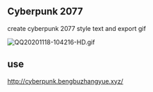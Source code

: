 ## Cyberpunk 2077

create cyberpunk 2077 style text and export gif

![QQ20201118-104216-HD.gif](https://i.loli.net/2020/11/18/nDVyM9Orx2hwFLv.gif)

## use

http://cyberpunk.bengbuzhangyue.xyz/
